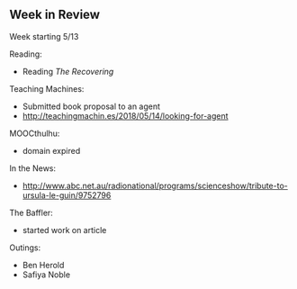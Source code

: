 ## Week in Review

Week starting 5/13

Reading:
* Reading *The Recovering*

Teaching Machines:
* Submitted book proposal to an agent
* http://teachingmachin.es/2018/05/14/looking-for-agent

MOOCthulhu:
* domain expired

In the News:
* http://www.abc.net.au/radionational/programs/scienceshow/tribute-to-ursula-le-guin/9752796

The Baffler:
* started work on article

Outings:
* Ben Herold
* Safiya Noble
